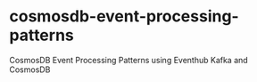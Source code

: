 # cosmosdb-event-processing-patterns
CosmosDB Event Processing Patterns using Eventhub Kafka and CosmosDB

